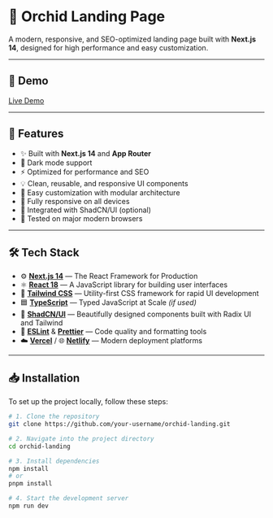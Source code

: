 # 🌸 Orchid Landing Page

A modern, responsive, and SEO-optimized landing page built with **Next.js 14**, designed for high performance and easy customization.

---

## 🚀 Demo

[Live Demo](https://orchid-landing-page.vercel.app/)

---

## 📌 Features

- ✨ Built with **Next.js 14** and **App Router**
- 🌙 Dark mode support
- ⚡️ Optimized for performance and SEO
- 💡 Clean, reusable, and responsive UI components
- 🔧 Easy customization with modular architecture
- 📱 Fully responsive on all devices
- 🧩 Integrated with ShadCN/UI (optional)
- 🧪 Tested on major modern browsers

---

## 🛠️ Tech Stack

- ⚙️ [**Next.js 14**](https://nextjs.org/) — The React Framework for Production
- ⚛️ [**React 18**](https://reactjs.org/) — A JavaScript library for building user interfaces
- 🎨 [**Tailwind CSS**](https://tailwindcss.com/) — Utility-first CSS framework for rapid UI development
- 🟦 [**TypeScript**](https://www.typescriptlang.org/) — Typed JavaScript at Scale *(if used)*
- 💠 [**ShadCN/UI**](https://ui.shadcn.com/) — Beautifully designed components built with Radix UI and Tailwind
- 🧹 [**ESLint**](https://eslint.org/) & [**Prettier**](https://prettier.io/) — Code quality and formatting tools
- ☁️ [**Vercel**](https://vercel.com/) / 🌐 [**Netlify**](https://www.netlify.com/) — Modern deployment platforms


---
## 📥 Installation

To set up the project locally, follow these steps:

```bash
# 1. Clone the repository
git clone https://github.com/your-username/orchid-landing.git

# 2. Navigate into the project directory
cd orchid-landing

# 3. Install dependencies
npm install
# or
pnpm install

# 4. Start the development server
npm run dev



